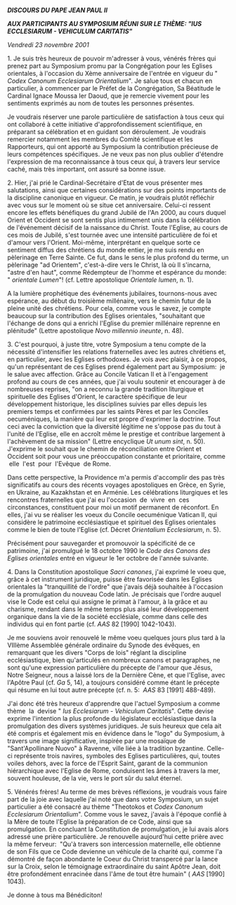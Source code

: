 ***DISCOURS DU PAPE JEAN PAUL II***

***AUX PARTICIPANTS AU SYMPOSIUM RÉUNI SUR LE THÈME: "IUS ECCLESIARUM - VEHICULUM CARITATIS"***

*Vendredi 23 novembre 2001*

1. Je suis très heureux de pouvoir m'adresser à vous, vénérés frères qui prenez part au Symposium promu par la Congrégation pour les Eglises orientales, à l'occasion du Xème anniversaire de l'entrée en vigueur du " *Codex Canonum Ecclesiarum Orientalium*". Je salue tous et chacun en particulier, à commencer par le Préfet de la Congrégation, Sa Béatitude le Cardinal Ignace Moussa Ier Daoud, que je remercie vivement pour les sentiments exprimés au nom de toutes les personnes présentes.

Je voudrais réserver une parole particulière de satisfaction à tous ceux qui ont collaboré à cette initiative d'approfondissement scientifique, en préparant sa célébration et en guidant son déroulement. Je voudrais remercier notamment les membres du Comité scientifique et les Rapporteurs, qui ont apporté au Symposium la contribution précieuse de leurs compétences spécifiques. Je ne veux pas non plus oublier d'étendre l'expression de ma reconnaissance à tous ceux qui, à travers leur service caché, mais très important, ont assuré sa bonne issue.

2. Hier, j'ai prié le Cardinal-Secrétaire d'Etat de vous présenter mes salutations, ainsi que certaines considérations sur des points importants de la discipline canonique en vigueur. Ce matin, je voudrais plutôt réfléchir avec vous sur le moment où se situe cet anniversaire. Celui-ci ressent encore les effets bénéfiques du grand Jubilé de l'An 2000, au cours duquel Orient et Occident se sont sentis plus intimement unis dans la célébration de l'événement décisif de la naissance du Christ. Toute l'Eglise, au cours de ces mois de Jubilé, s'est tournée avec une intensité particulière de foi et d'amour vers l'Orient. Moi-même, interprétant en quelque sorte ce sentiment diffus des chrétiens du monde entier, je me suis rendu en pèlerinage en Terre Sainte. Ce fut, dans le sens le plus profond du terme, un pèlerinage "ad Orientem", c'est-à-dire vers le Christ, là où Il s'incarna, "astre d'en haut", comme Rédempteur de l'homme et espérance du monde:  " *orientale Lumen*"! (cf. Lettre apostolique *Orientale lumen*, n. 1).

A la lumière prophétique des événements jubilaires, tournons-nous avec espérance, au début du troisième millénaire, vers le chemin futur de la pleine unité des chrétiens. Pour cela, comme vous le savez, je compte beaucoup sur la contribution des Eglises orientales, "souhaitant que l'échange de dons qui a enrichi l'Eglise du premier millénaire reprenne en plénitude" (Lettre apostolique *Novo millennio ineunte*, n. 48).

3. C'est pourquoi, à juste titre, votre Symposium a tenu compte de la nécessité d'intensifier les relations fraternelles avec les autres chrétiens et, en particulier, avec les Eglises orthodoxes. Je vois avec plaisir, à ce propos, qu'un représentant de ces Eglises prend également part au Symposium:  je le salue avec affection. Grâce au Concile Vatican II et à l'engagement profond au cours de ces années, que j'ai voulu soutenir et encourager à de nombreuses reprises, "on a reconnu la grande tradition liturgique et spirituelle des Eglises d'Orient, le caractère spécifique de leur développement historique, les disciplines suivies par elles depuis les premiers temps et confirmées par les saints Pères et par les Conciles oecuméniques, la manière qui leur est propre d'exprimer la doctrine. Tout ceci avec la conviction que la diversité légitime ne s'oppose pas du tout à l'unité de l'Eglise, elle en accroît même le prestige et contribue largement à l'achèvement de sa mission" (Lettre encyclique *Ut unum sint*, n. 50). J'exprime le souhait que le chemin de réconciliation entre Orient et Occident soit pour vous une préoccupation constante et prioritaire, comme  elle  l'est  pour  l'Evêque  de Rome.

Dans cette perspective, la Providence m'a permis d'accomplir des pas très significatifs au cours des récents voyages apostoliques en Grèce, en Syrie, en Ukraine, au Kazakhstan et en Arménie. Les célébrations liturgiques et les rencontres fraternelles que j'ai eu l'occasion  de  vivre  en  ces circonstances, constituent pour moi un motif permanent de réconfort. En elles, j'ai vu se réaliser les voeux du Concile oecuménique Vatican II, qui considère le patrimoine ecclésiastique et spirituel des Eglises orientales comme le bien de toute l'Eglise (cf. Décret *Orientalium Ecclesiarum*, n. 5).

Précisément pour sauvegarder et promouvoir la spécificité de ce patrimoine, j'ai promulgué le 18 octobre 1990 le *Code des Canons des Eglises orientales* entré en vigueur le 1er octobre de l'année suivante.

4. Dans la Constitution apostolique *Sacri canones*, j'ai exprimé le voeu que, grâce à cet instrument juridique, puisse être favorisée dans les Eglises orientales la "tranquillité de l'ordre" que j'avais déjà souhaitée à l'occasion de la promulgation du nouveau Code latin. Je précisais que l'ordre auquel vise le Code est celui qui assigne le primat à l'amour, à la grâce et au charisme, rendant dans le même temps plus aisé leur développement organique dans la vie de la société ecclésiale, comme dans celle des individus qui en font partie (cf. *AAS* 82 \[1990\] 1042-1043).

Je me souviens avoir renouvelé le même voeu quelques jours plus tard à la VIIIème Assemblée générale ordinaire du Synode des évêques, en remarquant que les divers "Corps de lois" réglant la discipline ecclésiastique, bien qu'articulés en nombreux canons et paragraphes, ne sont qu'une expression particulière du précepte de l'amour que Jésus, Notre Seigneur, nous a laissé lors de la Dernière Cène, et que l'Eglise, avec l'Apôtre Paul (cf. *Ga* 5, 14), a toujours considéré comme étant le précepte qui résume en lui tout autre précepte (cf. n. 5:  *AAS* 83 \[1991\] 488-489).

J'ai donc été très heureux d'apprendre que l'actuel Symposium a comme thème  la  devise " *Ius Ecclesiarum - Vehiculum Caritatis*". Cette devise exprime l'intention la plus profonde du législateur ecclésiastique dans la promulgation des divers systèmes juridiques. Je suis heureux que cela ait été compris et également mis en évidence dans le "logo" du Symposium, à travers une image significative, inspirée par une mosaïque de "Sant'Apollinare Nuovo" à Ravenne, ville liée à la tradition byzantine. Celle-ci représente trois navires, symboles des Eglises particulières, qui, toutes voiles dehors, avec la force de l'Esprit Saint, garant de la communion hiérarchique avec l'Eglise de Rome, conduisent les âmes à travers la mer, souvent houleuse, de la vie, vers le port sûr du salut éternel.

5. Vénérés frères! Au terme de mes brèves réflexions, je voudrais vous faire part de la joie avec laquelle j'ai noté que dans votre Symposium, un sujet particulier a été consacré au thème "Theotokos et *Codex Canonum Ecclesiarum Orientalium*". Comme vous le savez, j'avais à l'époque confié à la Mère de toute l'Eglise la préparation de ce Code, ainsi que sa promulgation. En concluant la Constitution de promulgation, je lui avais alors adressé une prière particulière. Je renouvelle aujourd'hui cette prière avec la même ferveur:  "Qu'à travers son intercession maternelle, elle obtienne de son Fils que ce Code devienne un véhicule de la charité qui, comme l'a démontré de façon abondante le Coeur du Christ transpercé par la lance sur la Croix, selon le témoignage extraordinaire du saint Apôtre Jean, doit être profondément enracinée dans l'âme de tout être humain" ( *AAS* \[1990\] 1043).

Je donne à tous ma Bénédiciton!